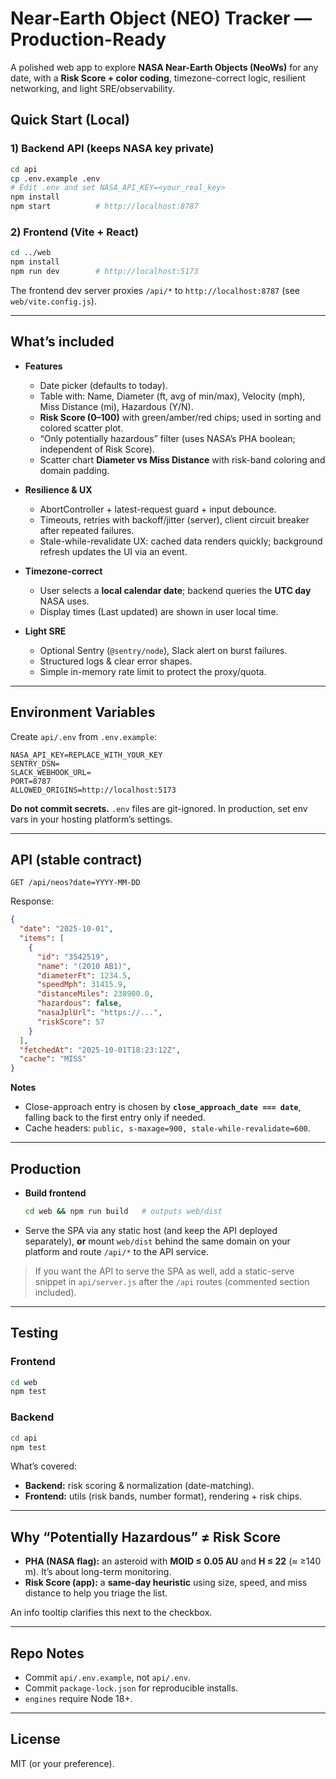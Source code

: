 # Near‑Earth Object (NEO) Tracker — Production-Ready

A polished web app to explore **NASA Near-Earth Objects (NeoWs)** for any date, with a **Risk Score + color coding**, timezone-correct logic, resilient networking, and light SRE/observability.

## Quick Start (Local)

### 1) Backend API (keeps NASA key private)
```bash
cd api
cp .env.example .env
# Edit .env and set NASA_API_KEY=<your_real_key>
npm install
npm start          # http://localhost:8787
```

### 2) Frontend (Vite + React)
```bash
cd ../web
npm install
npm run dev        # http://localhost:5173
```

The frontend dev server proxies `/api/*` to `http://localhost:8787` (see `web/vite.config.js`).

---

## What’s included

- **Features**
  - Date picker (defaults to today).
  - Table with: Name, Diameter (ft, avg of min/max), Velocity (mph), Miss Distance (mi), Hazardous (Y/N).
  - **Risk Score (0–100)** with green/amber/red chips; used in sorting and colored scatter plot.
  - “Only potentially hazardous” filter (uses NASA’s PHA boolean; independent of Risk Score).
  - Scatter chart **Diameter vs Miss Distance** with risk-band coloring and domain padding.

- **Resilience & UX**
  - AbortController + latest-request guard + input debounce.
  - Timeouts, retries with backoff/jitter (server), client circuit breaker after repeated failures.
  - Stale-while-revalidate UX: cached data renders quickly; background refresh updates the UI via an event.

- **Timezone-correct**
  - User selects a **local calendar date**; backend queries the **UTC day** NASA uses.
  - Display times (Last updated) are shown in user local time.

- **Light SRE**
  - Optional Sentry (`@sentry/node`), Slack alert on burst failures.
  - Structured logs & clear error shapes.
  - Simple in-memory rate limit to protect the proxy/quota.

---

## Environment Variables

Create `api/.env` from `.env.example`:
```
NASA_API_KEY=REPLACE_WITH_YOUR_KEY
SENTRY_DSN=
SLACK_WEBHOOK_URL=
PORT=8787
ALLOWED_ORIGINS=http://localhost:5173
```

**Do not commit secrets.** `.env` files are git-ignored. In production, set env vars in your hosting platform’s settings.

---

## API (stable contract)
`GET /api/neos?date=YYYY-MM-DD`

Response:
```json
{
  "date": "2025-10-01",
  "items": [
    {
      "id": "3542519",
      "name": "(2010 AB1)",
      "diameterFt": 1234.5,
      "speedMph": 31415.9,
      "distanceMiles": 238900.0,
      "hazardous": false,
      "nasaJplUrl": "https://...",
      "riskScore": 57
    }
  ],
  "fetchedAt": "2025-10-01T18:23:12Z",
  "cache": "MISS"
}
```

**Notes**
- Close-approach entry is chosen by **`close_approach_date === date`**, falling back to the first entry only if needed.
- Cache headers: `public, s-maxage=900, stale-while-revalidate=600`.

---

## Production

- **Build frontend**
  ```bash
  cd web && npm run build   # outputs web/dist
  ```
- Serve the SPA via any static host (and keep the API deployed separately), **or** mount `web/dist` behind the same domain on your platform and route `/api/*` to the API service.

> If you want the API to serve the SPA as well, add a static-serve snippet in `api/server.js` after the `/api` routes (commented section included).

---

## Testing

### Frontend
```bash
cd web
npm test
```

### Backend
```bash
cd api
npm test
```

What’s covered:
- **Backend:** risk scoring & normalization (date-matching).
- **Frontend:** utils (risk bands, number format), rendering + risk chips.

---

## Why “Potentially Hazardous” ≠ Risk Score

- **PHA (NASA flag):** an asteroid with **MOID ≤ 0.05 AU** and **H ≤ 22** (≈ ≥140 m). It’s about long-term monitoring.
- **Risk Score (app):** a **same-day heuristic** using size, speed, and miss distance to help you triage the list.

An info tooltip clarifies this next to the checkbox.

---

## Repo Notes

- Commit `api/.env.example`, not `api/.env`.
- Commit `package-lock.json` for reproducible installs.
- `engines` require Node 18+.

---

## License
MIT (or your preference).
